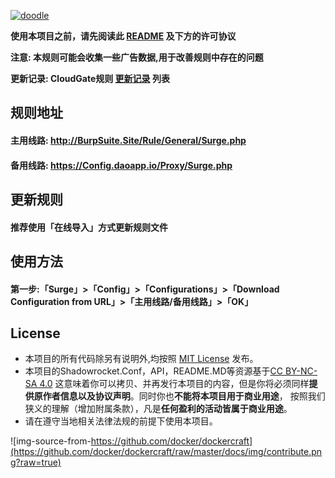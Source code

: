 [![doodle]][doodle-story]

[doodle]: http://www.google.com/logos/doodles/2016/claude-shannons-100th-birthday-5731852344098816.2-hp2x.gif "克劳德·香农诞辰 100 周年"
[doodle-story]: https://www.google.co.jp/search?q=Google

**使用本项目之前，请先阅读此 [README](README.md) 及下方的许可协议**

**注意: 本规则可能会收集一些广告数据,用于改善规则中存在的问题**

**更新记录: CloudGate规则 [更新记录](UPdate.txt) 列表**

## 规则地址
#### 主用线路: http://BurpSuite.Site/Rule/General/Surge.php
#### 备用线路: https://Config.daoapp.io/Proxy/Surge.php

## 更新规则
#### 推荐使用「在线导入」方式更新规则文件

## 使用方法
#### 第一步:「Surge」>「Config」>「Configurations」>「Download Configuration from URL」>「主用线路/备用线路」>「OK」

## License
- 本项目的所有代码除另有说明外,均按照 [MIT License](LICENSE) 发布。
- 本项目的Shadowrocket.Conf，API，README.MD等资源基于[CC BY-NC-SA 4.0](https://creativecommons.org/licenses/by-nc-sa/4.0/)
这意味着你可以拷贝、并再发行本项目的内容，但是你将必须同样**提供原作者信息以及协议声明**。同时你也**不能将本项目用于商业用途**，
按照我们狭义的理解（增加附属条款），凡是**任何盈利的活动皆属于商业用途**。
- 请在遵守当地相关法律法规的前提下使用本项目。

![img-source-from-https://github.com/docker/dockercraft](https://github.com/docker/dockercraft/raw/master/docs/img/contribute.png?raw=true)
